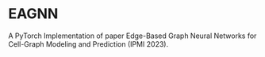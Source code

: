 # EAGNN
A PyTorch Implementation of paper Edge-Based Graph Neural Networks for Cell-Graph Modeling and Prediction (IPMI 2023).
